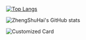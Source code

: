 [![Top Langs](https://github-readme-stats.vercel.app/api/top-langs/?username=ZhengShuHai&layout=compact)](https://github.com/anuraghazra/github-readme-stats)

![ZhengShuHai's GitHub stats](https://github-readme-stats.vercel.app/api?username=ZhengShuHai&show_icons=true&theme=radical)

![Customized Card](https://github-readme-stats.vercel.app/api/pin?username=ZhengShuHai&repo=github-readme-stats&title_color=fff&icon_color=f9f9f9&text_color=9f9f9f&bg_color=151515)
